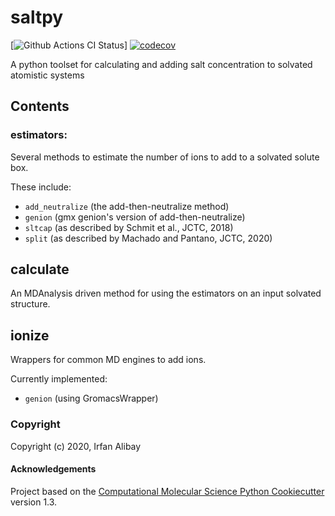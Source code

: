 saltpy
==============================
[//]: # (Badges)
[![Github Actions CI Status](https://github.com/IAlibay/saltpy/actions/workflows/ci.yaml/badge.svg)]
[![codecov](https://codecov.io/gh/IAlibay/saltpy/branch/main/graph/badge.svg)](https://codecov.io/gh/IAlibay/saltpy/branch/main)


A python toolset for calculating and adding salt concentration to solvated atomistic systems

## Contents

### estimators:
Several methods to estimate the number of ions to add to a solvated solute box.

These include:
- `add_neutralize` (the add-then-neutralize method)
- `genion` (gmx genion's version of add-then-neutralize)
- `sltcap` (as described by Schmit et al., JCTC, 2018)
- `split` (as described by Machado and Pantano, JCTC, 2020)

## calculate
An MDAnalysis driven method for using the estimators on an input solvated structure.

## ionize
Wrappers for common MD engines to add ions.

Currently implemented:
- `genion` (using GromacsWrapper)

### Copyright

Copyright (c) 2020, Irfan Alibay


#### Acknowledgements
 
Project based on the 
[Computational Molecular Science Python Cookiecutter](https://github.com/molssi/cookiecutter-cms) version 1.3.
